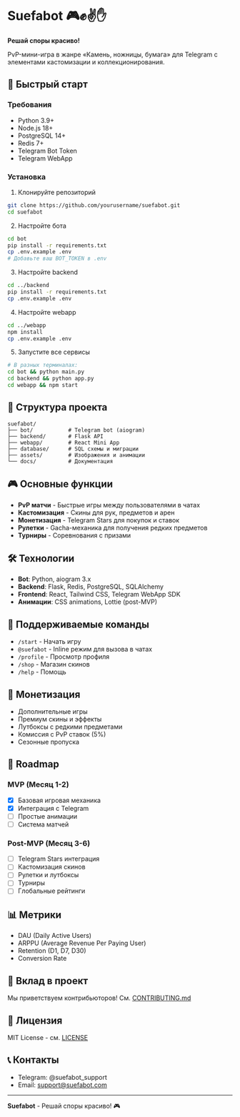 # Suefabot 🎮✊✌️✋

**Решай споры красиво!**

PvP-мини-игра в жанре «Камень, ножницы, бумага» для Telegram с элементами кастомизации и коллекционирования.

## 🚀 Быстрый старт

### Требования
- Python 3.9+
- Node.js 18+
- PostgreSQL 14+
- Redis 7+
- Telegram Bot Token
- Telegram WebApp

### Установка

1. Клонируйте репозиторий
```bash
git clone https://github.com/yourusername/suefabot.git
cd suefabot
```

2. Настройте бота
```bash
cd bot
pip install -r requirements.txt
cp .env.example .env
# Добавьте ваш BOT_TOKEN в .env
```

3. Настройте backend
```bash
cd ../backend
pip install -r requirements.txt
cp .env.example .env
```

4. Настройте webapp
```bash
cd ../webapp
npm install
cp .env.example .env
```

5. Запустите все сервисы
```bash
# В разных терминалах:
cd bot && python main.py
cd backend && python app.py
cd webapp && npm start
```

## 📁 Структура проекта

```
suefabot/
├── bot/           # Telegram bot (aiogram)
├── backend/       # Flask API
├── webapp/        # React Mini App
├── database/      # SQL схемы и миграции
├── assets/        # Изображения и анимации
└── docs/          # Документация
```

## 🎮 Основные функции

- **PvP матчи** - Быстрые игры между пользователями в чатах
- **Кастомизация** - Скины для рук, предметов и арен
- **Монетизация** - Telegram Stars для покупок и ставок
- **Рулетки** - Gacha-механика для получения редких предметов
- **Турниры** - Соревнования с призами

## 🛠 Технологии

- **Bot**: Python, aiogram 3.x
- **Backend**: Flask, Redis, PostgreSQL, SQLAlchemy
- **Frontend**: React, Tailwind CSS, Telegram WebApp SDK
- **Анимации**: CSS animations, Lottie (post-MVP)

## 📱 Поддерживаемые команды

- `/start` - Начать игру
- `@suefabot` - Inline режим для вызова в чатах
- `/profile` - Просмотр профиля
- `/shop` - Магазин скинов
- `/help` - Помощь

## 💎 Монетизация

- Дополнительные игры
- Премиум скины и эффекты
- Лутбоксы с редкими предметами
- Комиссия с PvP ставок (5%)
- Сезонные пропуска

## 🚦 Roadmap

### MVP (Месяц 1-2)
- [x] Базовая игровая механика
- [x] Интеграция с Telegram
- [ ] Простые анимации
- [ ] Система матчей

### Post-MVP (Месяц 3-6)
- [ ] Telegram Stars интеграция
- [ ] Кастомизация скинов
- [ ] Рулетки и лутбоксы
- [ ] Турниры
- [ ] Глобальные рейтинги

## 📊 Метрики

- DAU (Daily Active Users)
- ARPPU (Average Revenue Per Paying User)
- Retention (D1, D7, D30)
- Conversion Rate

## 🤝 Вклад в проект

Мы приветствуем контрибьюторов! См. [CONTRIBUTING.md](docs/CONTRIBUTING.md)

## 📄 Лицензия

MIT License - см. [LICENSE](LICENSE)

## 📞 Контакты

- Telegram: @suefabot_support
- Email: support@suefabot.com

---

**Suefabot** - Решай споры красиво! 🎮